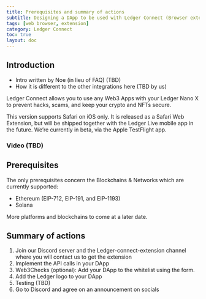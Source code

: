 ```yaml
---
title: Prerequisites and summary of actions
subtitle: Designing a DApp to be used with Ledger Connect (Browser extension in Safari)
tags: [web browser, extension]
category: Ledger Connect
toc: true
layout: doc
---
```


## Introduction

- Intro written by Noe (in lieu of FAQ) (TBD)
- How it is different to the other integrations here (TBD by us)


Ledger Connect allows you to use any Web3 Apps with your Ledger Nano X to prevent hacks, scams, and keep your crypto and NFTs secure.

This version supports Safari on iOS only. It is released as a Safari Web Extension, but will be shipped together with the Ledger Live mobile app in the future. We’re currently in beta, via the Apple TestFlight app.

### Video (TBD)

## Prerequisites

The only prerequisites concern the Blockchains & Networks which are currently supported:

- Ethereum (EIP-712, EIP-191, and EIP-1193)
- Solana

More platforms and blockchains to come at a later date.


## Summary of actions

1. Join our Discord server and the Ledger-connect-extension channel where you will contact us to get the extension 
2. Implement the API calls in your DApp
3. Web3Checks (optional): Add your DApp to the whitelist using the form.
4. Add the Ledger logo to your DApp
5. Testing (TBD)
6. Go to Discord and agree on an announcement on socials


